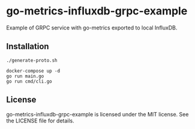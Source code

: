 go-metrics-influxdb-grpc-example
================================

Example of GRPC service with go-metrics exported to local InfluxDB.

Installation
------------

```shell
./generate-proto.sh

docker-compose up -d
go run main.go
go run cmd/cli.go
```

License
-------

go-metrics-influxdb-grpc-example is licensed under the MIT license. See the LICENSE file for details.
